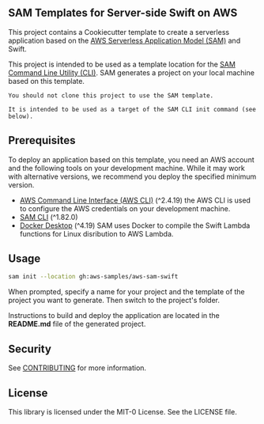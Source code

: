 ## SAM Templates for Server-side Swift on AWS

This project contains a Cookiecutter template to create a serverless application based on the [AWS Serverless Application Model (SAM)](https://docs.aws.amazon.com/serverless-application-model/latest/developerguide/sam-specification.html) and Swift.

This project is intended to be used as a template location for the [SAM Command Line Utility (CLI)](https://docs.aws.amazon.com/serverless-application-model/latest/developerguide/install-sam-cli.html). SAM generates a project on your local machine based on this template.


``` text
You should not clone this project to use the SAM template. 

It is intended to be used as a target of the SAM CLI init command (see below).
```

## Prerequisites

To deploy an application based on this template, you need an AWS account and the following tools on your development machine. While it may work with alternative versions, we recommend you deploy the specified minimum version.

* [AWS Command Line Interface (AWS CLI)](https://docs.aws.amazon.com/cli/latest/userguide/install-cliv2.html) (^2.4.19) the AWS CLI is used to configure the AWS credentials on your development machine.
* [SAM CLI](https://docs.aws.amazon.com/serverless-application-model/latest/developerguide/install-sam-cli.html) (^1.82.0)
* [Docker Desktop](https://www.docker.com/products/docker-desktop) (^4.19) SAM uses Docker to compile the Swift Lambda functions for Linux disribution to AWS Lambda.


## Usage

``` bash
sam init --location gh:aws-samples/aws-sam-swift
```

When prompted, specify a name for your project and the template of the project you want to generate. Then switch to the project's folder. 

Instructions to build and deploy the application are located in the **README.md** file of the generated project.

## Security

See [CONTRIBUTING](CONTRIBUTING.md#security-issue-notifications) for more information.

## License

This library is licensed under the MIT-0 License. See the LICENSE file.

